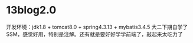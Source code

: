 # 13blog2.0
开发环境：jdk1.8 + tomcat8.0 + spring4.3.13 + mybatis3.4.5
大二下期自学了SSM，感觉好用，特别是注解。还有就是要好好学学前端了，敲起来太吃力了
